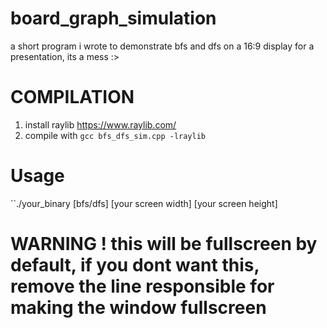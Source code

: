 # board_graph_simulation
a short program i wrote to demonstrate bfs and dfs on a 16:9 display for a presentation, its a mess :>
# COMPILATION
1. install raylib https://www.raylib.com/
2. compile with ```gcc bfs_dfs_sim.cpp -lraylib```
# Usage
``./your_binary [bfs/dfs] [your screen width] [your screen height]
# WARNING ! this will be fullscreen by default, if you dont want this, remove the line responsible for making the window fullscreen
